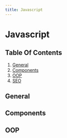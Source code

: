 ```yaml
---
title: Javascript
---
```

# Javascript

## Table Of Contents

1. [General](#general)
2. [Components](#components)
3. [OOP](#oop)
4. [SEO](#seo)

## General

## Components

## OOP
